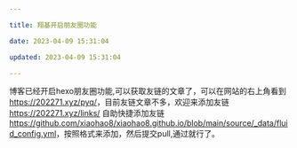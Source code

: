 ```yaml
---

title: 翔基开启朋友圈功能

date: 2023-04-09 15:31:04

updated: 2023-04-09 15:31:04

---
```

博客已经开启hexo朋友圈功能,可以获取友链的文章了，可以在网站的右上角看到<https://202271.xyz/pyq/>，目前友链文章不多，欢迎来添加友链<https://202271.xyz/links/>
自助快捷添加友链<https://github.com/xiaohao8/xiaohao8.github.io/blob/main/source/_data/fluid_config.yml>，按照格式来添加，然后提交pull,通过就行了。
